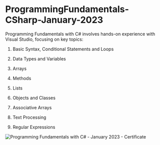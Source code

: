 # ProgrammingFundamentals-CSharp-January-2023

Programming Fundamentals with C# involves hands-on experience with Visual Studio, focusing on key topics:

  1. Basic Syntax, Conditional Statements and Loops

  2. Data Types and Variables

  3. Arrays

  4. Methods

  5. Lists

  6. Objects and Classes

  7. Associative Arrays

  8. Text Processing

  9. Regular Expressions

![Programming Fundamentals with C# - January 2023 - Certificate](https://github.com/nikinenov1601/ProgrammingFundamentals-CSharp-January-2023/assets/120796278/935f2210-03ce-4973-80d0-9d15cd0e9795)
